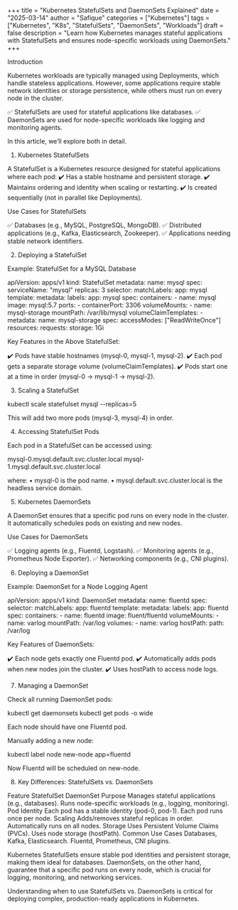 +++
title = "Kubernetes StatefulSets and DaemonSets Explained"
date = "2025-03-14"
author = "Safique"
categories = ["Kubernetes"]
tags = ["Kubernetes", "K8s", "StatefulSets", "DaemonSets", "Workloads"]
draft = false
description = "Learn how Kubernetes manages stateful applications with StatefulSets and ensures node-specific workloads using DaemonSets."
+++

Introduction

Kubernetes workloads are typically managed using Deployments, which handle stateless applications. However, some applications require stable network identities or storage persistence, while others must run on every node in the cluster.

✅ StatefulSets are used for stateful applications like databases.
✅ DaemonSets are used for node-specific workloads like logging and monitoring agents.

In this article, we’ll explore both in detail.

1. Kubernetes StatefulSets

A StatefulSet is a Kubernetes resource designed for stateful applications where each pod:
✔️ Has a stable hostname and persistent storage.
✔️ Maintains ordering and identity when scaling or restarting.
✔️ Is created sequentially (not in parallel like Deployments).

Use Cases for StatefulSets

✅ Databases (e.g., MySQL, PostgreSQL, MongoDB).
✅ Distributed applications (e.g., Kafka, Elasticsearch, Zookeeper).
✅ Applications needing stable network identifiers.

2. Deploying a StatefulSet

Example: StatefulSet for a MySQL Database

apiVersion: apps/v1
kind: StatefulSet
metadata:
  name: mysql
spec:
  serviceName: "mysql"
  replicas: 3
  selector:
    matchLabels:
      app: mysql
  template:
    metadata:
      labels:
        app: mysql
    spec:
      containers:
        - name: mysql
          image: mysql:5.7
          ports:
            - containerPort: 3306
          volumeMounts:
            - name: mysql-storage
              mountPath: /var/lib/mysql
  volumeClaimTemplates:
    - metadata:
        name: mysql-storage
      spec:
        accessModes: ["ReadWriteOnce"]
        resources:
          requests:
            storage: 1Gi

Key Features in the Above StatefulSet:

✔️ Pods have stable hostnames (mysql-0, mysql-1, mysql-2).
✔️ Each pod gets a separate storage volume (volumeClaimTemplates).
✔️ Pods start one at a time in order (mysql-0 → mysql-1 → mysql-2).

3. Scaling a StatefulSet

kubectl scale statefulset mysql --replicas=5

This will add two more pods (mysql-3, mysql-4) in order.

4. Accessing StatefulSet Pods

Each pod in a StatefulSet can be accessed using:

mysql-0.mysql.default.svc.cluster.local
mysql-1.mysql.default.svc.cluster.local

where:
	•	mysql-0 is the pod name.
	•	mysql.default.svc.cluster.local is the headless service domain.

5. Kubernetes DaemonSets

A DaemonSet ensures that a specific pod runs on every node in the cluster. It automatically schedules pods on existing and new nodes.

Use Cases for DaemonSets

✅ Logging agents (e.g., Fluentd, Logstash).
✅ Monitoring agents (e.g., Prometheus Node Exporter).
✅ Networking components (e.g., CNI plugins).

6. Deploying a DaemonSet

Example: DaemonSet for a Node Logging Agent

apiVersion: apps/v1
kind: DaemonSet
metadata:
  name: fluentd
spec:
  selector:
    matchLabels:
      app: fluentd
  template:
    metadata:
      labels:
        app: fluentd
    spec:
      containers:
        - name: fluentd
          image: fluent/fluentd
          volumeMounts:
            - name: varlog
              mountPath: /var/log
      volumes:
        - name: varlog
          hostPath:
            path: /var/log

Key Features of DaemonSets:

✔️ Each node gets exactly one Fluentd pod.
✔️ Automatically adds pods when new nodes join the cluster.
✔️ Uses hostPath to access node logs.

7. Managing a DaemonSet

Check all running DaemonSet pods:

kubectl get daemonsets
kubectl get pods -o wide

Each node should have one Fluentd pod.

Manually adding a new node:

kubectl label node new-node app=fluentd

Now Fluentd will be scheduled on new-node.

8. Key Differences: StatefulSets vs. DaemonSets

Feature	StatefulSet	DaemonSet
Purpose	Manages stateful applications (e.g., databases).	Runs node-specific workloads (e.g., logging, monitoring).
Pod Identity	Each pod has a stable identity (pod-0, pod-1).	Each pod runs once per node.
Scaling	Adds/removes stateful replicas in order.	Automatically runs on all nodes.
Storage	Uses Persistent Volume Claims (PVCs).	Uses node storage (hostPath).
Common Use Cases	Databases, Kafka, Elasticsearch.	Fluentd, Prometheus, CNI plugins.



Kubernetes StatefulSets ensure stable pod identities and persistent storage, making them ideal for databases. DaemonSets, on the other hand, guarantee that a specific pod runs on every node, which is crucial for logging, monitoring, and networking services.

Understanding when to use StatefulSets vs. DaemonSets is critical for deploying complex, production-ready applications in Kubernetes.
